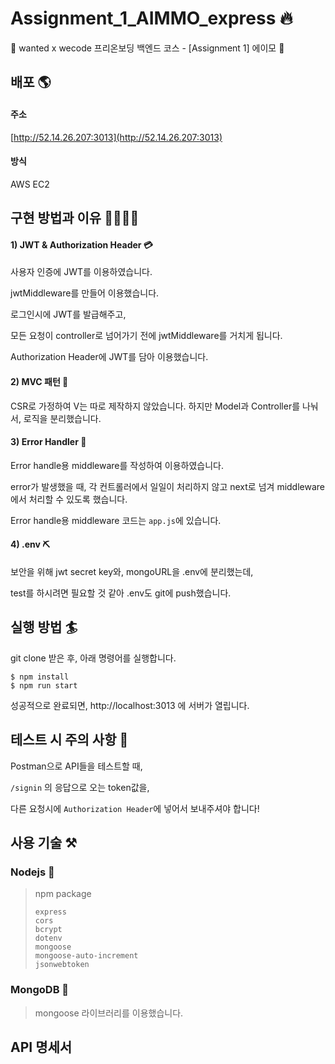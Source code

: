 # Assignment_1_AIMMO_express 🔥

🧩 wanted x wecode 프리온보딩 백엔드 코스 - [Assignment 1] 에이모 🧩



## 배포 🌎

#### 주소

[http://52.14.26.207:3013](http://52.14.26.207:3013)

#### 방식

AWS EC2 



## 구현 방법과 이유 👷‍♂️👷‍♀️

#### 1) JWT & Authorization Header 💳

사용자 인증에 JWT를 이용하였습니다.

jwtMiddleware를 만들어 이용했습니다.

로그인시에 JWT를 발급해주고,

모든 요청이 controller로 넘어가기 전에 jwtMiddleware를 거치게 됩니다.

Authorization Header에 JWT를 담아 이용했습니다.

#### 2) MVC 패턴 🎨

CSR로 가정하여 V는 따로 제작하지 않았습니다. 하지만 Model과 Controller를 나눠서, 로직을 분리했습니다.

#### 3) Error Handler 🚫

Error handle용 middleware를 작성하여 이용하였습니다.

error가 발생했을 때, 각 컨트롤러에서 일일이 처리하지 않고 next로 넘겨 middleware에서 처리할 수 있도록 했습니다.

Error handle용 middleware 코드는 `app.js`에 있습니다.

#### 4) .env ⛏

보안을 위해 jwt secret key와, mongoURL을 .env에 분리했는데,

test를 하시려면 필요할 것 같아 .env도 git에 push했습니다.



## 실행 방법 🏄

git clone 받은 후, 아래 명령어를 실행합니다.

```
$ npm install
$ npm run start
```

성공적으로 완료되면, http://localhost:3013 에 서버가 열립니다.



## 테스트 시 주의 사항 🌠

Postman으로 API들을 테스트할 때,

`/signin` 의 응답으로 오는 token값을, 

다른 요청시에 `Authorization Header`에 넣어서 보내주셔야 합니다!



## 사용 기술 ⚒

### Nodejs 📗

> npm package
>
> ```
> express
> cors
> bcrypt
> dotenv
> mongoose
> mongoose-auto-increment
> jsonwebtoken
> ```

### MongoDB 📘

> mongoose 라이브러리를 이용했습니다.



## API 명세서

